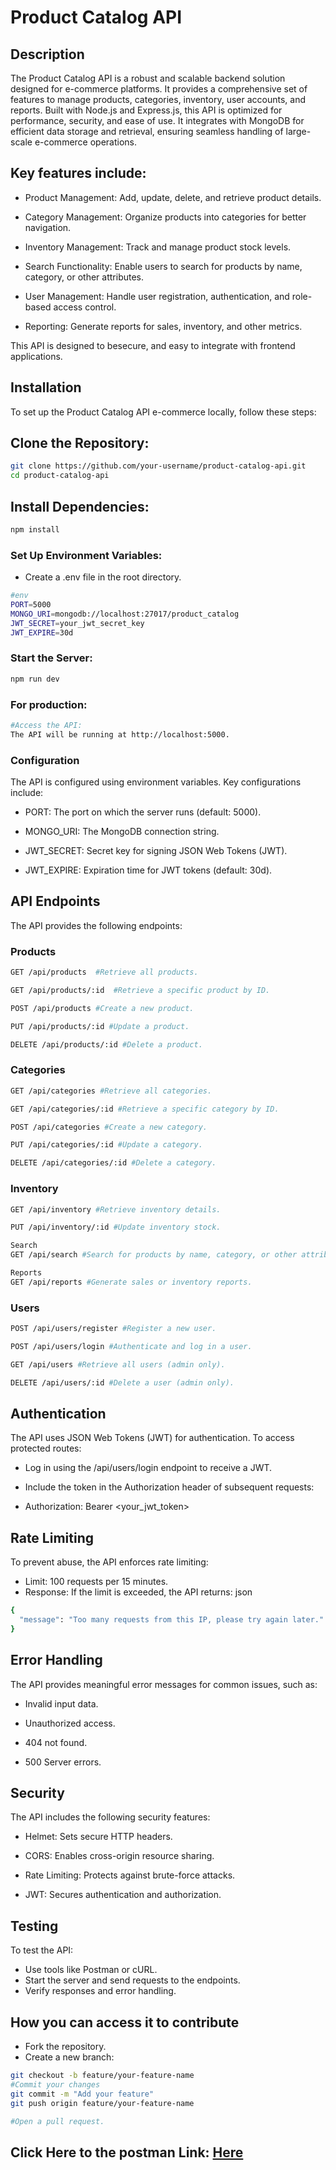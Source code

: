 # Product Catalog API 
## Description
The Product Catalog API is a robust and scalable backend solution designed for e-commerce platforms. It provides a comprehensive set of features to manage products, categories, inventory, user accounts, and reports. Built with Node.js and Express.js, this API is optimized for performance, security, and ease of use. It integrates with MongoDB for efficient data storage and retrieval, ensuring seamless handling of large-scale e-commerce operations.

## Key features include:

- Product Management: Add, update, delete, and retrieve product details.

- Category Management: Organize products into categories for better navigation.

- Inventory Management: Track and manage product stock levels.

- Search Functionality: Enable users to search for products by name, category, or other attributes.

- User Management: Handle user registration, authentication, and role-based access control.

- Reporting: Generate reports for sales, inventory, and other metrics.

This API is designed to besecure, and easy to integrate with frontend applications.

## Installation
To set up the Product Catalog API e-commerce locally, follow these steps:

## Clone the Repository:

```bash
git clone https://github.com/your-username/product-catalog-api.git
cd product-catalog-api
``` 
## Install Dependencies:

```bash
npm install
```

### Set Up Environment Variables:
- Create a .env file in the root directory.

```bash
#env
PORT=5000
MONGO_URI=mongodb://localhost:27017/product_catalog
JWT_SECRET=your_jwt_secret_key
JWT_EXPIRE=30d
```
### Start the Server:

```bash
npm run dev
```
### For production:

```bash
#Access the API:
The API will be running at http://localhost:5000.
```
### Configuration
The API is configured using environment variables. Key configurations include:

- PORT: The port on which the server runs (default: 5000).

- MONGO_URI: The MongoDB connection string.

- JWT_SECRET: Secret key for signing JSON Web Tokens (JWT).

- JWT_EXPIRE: Expiration time for JWT tokens (default: 30d).

## API Endpoints
The API provides the following endpoints:

### Products
```bash
GET /api/products  #Retrieve all products.

GET /api/products/:id  #Retrieve a specific product by ID.

POST /api/products #Create a new product.

PUT /api/products/:id #Update a product.

DELETE /api/products/:id #Delete a product.
```
### Categories
```bash
GET /api/categories #Retrieve all categories.

GET /api/categories/:id #Retrieve a specific category by ID.

POST /api/categories #Create a new category.

PUT /api/categories/:id #Update a category.

DELETE /api/categories/:id #Delete a category.
```
### Inventory
```bash
GET /api/inventory #Retrieve inventory details.

PUT /api/inventory/:id #Update inventory stock.

Search
GET /api/search #Search for products by name, category, or other attributes.

Reports
GET /api/reports #Generate sales or inventory reports.
```

### Users
```bash
POST /api/users/register #Register a new user.

POST /api/users/login #Authenticate and log in a user.

GET /api/users #Retrieve all users (admin only).

DELETE /api/users/:id #Delete a user (admin only).
```

## Authentication
The API uses JSON Web Tokens (JWT) for authentication. To access protected routes:

- Log in using the /api/users/login endpoint to receive a JWT.

- Include the token in the Authorization header of subsequent requests:

- Authorization: Bearer <your_jwt_token>
## Rate Limiting
To prevent abuse, the API enforces rate limiting:
- Limit: 100 requests per 15 minutes.
- Response: If the limit is exceeded, the API returns: json

```bash
{
  "message": "Too many requests from this IP, please try again later."
}
```

## Error Handling
The API provides meaningful error messages for common issues, such as:

- Invalid input data.

- Unauthorized access.

- 404 not found.

- 500 Server errors.

## Security
The API includes the following security features:

- Helmet: Sets secure HTTP headers.

- CORS: Enables cross-origin resource sharing.

- Rate Limiting: Protects against brute-force attacks.

- JWT: Secures authentication and authorization.

## Testing
To test the API:
- Use tools like Postman or cURL.
- Start the server and send requests to the endpoints.
- Verify responses and error handling.


## How you can access it to contribute

- Fork the repository.
- Create a new branch:

```bash
git checkout -b feature/your-feature-name
#Commit your changes
git commit -m "Add your feature"
git push origin feature/your-feature-name

#Open a pull request.
```

## Click Here to the postman Link: [Here](https://documenter.getpostman.com/view/41987133/2sAYkLkwGt#0da05474-c560-4e72-8306-9dab0269bfe2)
